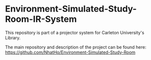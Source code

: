Environment-Simulated-Study-Room-IR-System
==========================================

This repository is part of a projector system for Carleton University's
Library.

The main repository and description of the project can be found here:
https://github.com/NhatHo/Environment-Simulated-Study-Room
